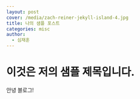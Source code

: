 ```yaml
---
layout: post
cover: /media/zach-reiner-jekyll-island-4.jpg
title: 나의 샘플 포스트
categories: misc
author:
  - 심재훈
---
```

# 이것은 저의 샘플 제목입니다.

안녕 블로그!
